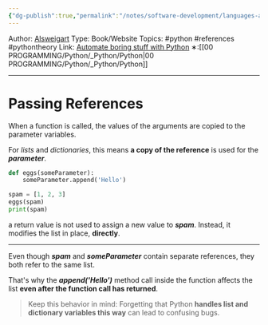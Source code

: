 ```yaml
---
{"dg-publish":true,"permalink":"/notes/software-development/languages-and-frameworks/python/1-automate-the-boring-stuff-with-python/chapter-4-lists/054-passing-references/","created":"2025-07-13T15:25:05.447+08:00"}
---
```


Author: [Alsweigart](https://alsweigart.com/)
Type: Book/Website
Topics: #python #references #pythontheory 
Link: [Automate boring stuff with Python](https://automatetheboringstuff.com/)
∗:[[00 PROGRAMMING/Python/_Python/Python\|00 PROGRAMMING/Python/_Python/Python]] 

---
# Passing References

When a function is called, the values of the arguments are copied to the parameter variables. 

For _lists_ and _dictionaries_, this means __a copy of the reference__ is used for the ___parameter___.

```python
def eggs(someParameter):
	someParameter.append('Hello')

spam = [1, 2, 3]
eggs(spam)
print(spam)
```
a return value is not used to assign a new value to ___spam___. 
Instead, it modifies the list in place, __directly__.


--- 
Even though ___spam___ and ___someParameter___ contain separate references,
they both refer to the same list.

That's why the ___append('Hello')___ method call inside the function affects the list __even after the function call has returned__.

> Keep this behavior in mind: Forgetting that Python __handles list and dictionary variables this way__ can lead to confusing bugs.

